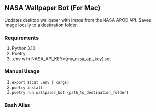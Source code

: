 ## NASA Wallpaper Bot (For Mac)

Updates desktop wallpaper with image from the [NASA APOD API](https://api.nasa.gov/). Saves image locally to a destination folder.

### Requirements

1. Python 3.10
2. Poetry
3. .env with NASA_API_KEY={my_nasa_api_key} set

### Manual Usage

1. `export $(cat .env | xargs)`
2. `poetry install`
3. `poetry run wallpaper_bot {path_to_destination_folder}`

### Bash Alias

<!-- ### Running as a cronjob
1. `sudo crontab -e`
2. set PATH at the top level, pointing to bin and your poetry installation e.g. `PATH=/opt/homebrew/bin:/bin:/usr/bin:`
3. add crontab line:
    e.g. `0 12 * * * cd {local_path_to_this_dir} && sh wallpaper_bot.sh {path_to_destination_folder}` Runs everyday at 12pm. [Crontab guru](https://crontab.guru/) for reference.

**Note:** You will have to give the shell program that is running your jobs accessibility access in the security and privacy settings.    -->
